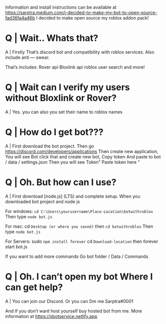 Information and install instructions can be available at
https://sarptra.medium.com/i-decided-to-make-my-bot-to-open-source-fad36fa4a46b
I decided to make open source my roblox addon pack!

# Q | Wait.. Whats that?

A | Firstly That’s discord bot and compatibility with roblox services. Also include anti — swear.

That’s includes:
Rover api
Bloxlink api
roblox user search and more!

# Q | Wait can I verify my users without Bloxlink or Rover?

A | Yes. you can also you set their name to roblox names

# Q | How do I get bot???

A | First download the bot project. Then go https://discord.com/developers/applications Then create new application, You will see Bot click that and create new bot, Copy token And paste to bot / data / settings.json Then you will see Token” Paste token here “

# Q | Oh. But how can I use?

A | First download [node.js] (LTS) and complete setup. When you downloaded bot project and node js

For windows:
`cd C:\Users\yourusername\Place-Location\botwithroblox`
Then type `node bot.js`

For mac:
cd `Desktop (or where you saved)`
then `cd botwithroblox`
Then type `node bot.js`

For Servers:
sudo `npm install forever`
cd `Download-location`
then forever start bot.js

If you want to add more commands Go bot folder / Data / Commands

# Q | Oh. I can’t open my bot Where I can get help?

A | You can join our Discord. Or you can Dm me Sarptra#0001

And If you don’t want host yourself buy hosted bot from me. More information at https://sbotservice.netlify.app
